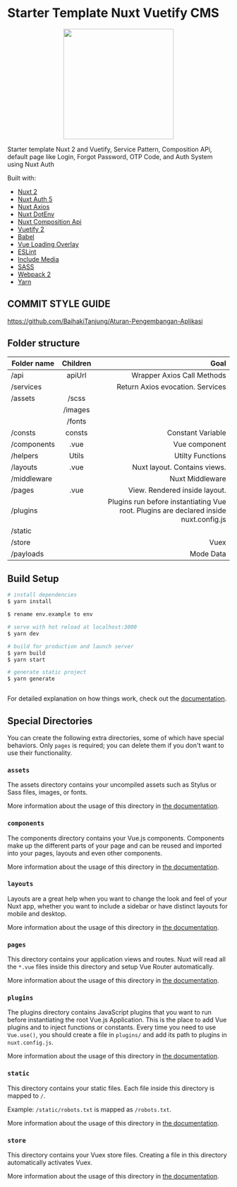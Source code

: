 # Starter Template Nuxt Vuetify CMS

<p align="center">
  <img src="https://user-images.githubusercontent.com/904724/59509947-c14eca80-8eb2-11e9-807c-14e7cc72eecc.png" height="250" />
</p>

Starter template Nuxt 2 and Vuetify, Service Pattern, Composition APi, default page like Login, Forgot Password, OTP Code, and Auth System using Nuxt Auth

Built with:
* [Nuxt 2](https://nuxtjs.org/)
* [Nuxt Auth 5](https://auth.nuxtjs.org/)
* [Nuxt Axios](https://axios.nuxtjs.org/)
* [Nuxt DotEnv](https://www.npmjs.com/package/@nuxtjs/dotenv)
* [Nuxt Composition Api](https://composition-api.nuxtjs.org/)
* [Vuetify 2](https://vuetifyjs.com/)
* [Babel](https://babeljs.io/)
* [Vue Loading Overlay](https://www.browsersync.io/)
* [ESLint](http://eslint.org/)
* [Include Media](https://eduardoboucas.github.io/include-media)
* [SASS](http://sass-lang.com/)
* [Webpack 2](https://webpack.js.org/)
* [Yarn](https://yarnpkg.com/en/docs/install)


## COMMIT STYLE GUIDE

https://github.com/BaihakiTanjung/Aturan-Pengembangan-Aplikasi

## Folder structure

| Folder name        | Children           | Goal  |
| ------------- |:-------------:| -----:|
| /api     | apiUrl | Wrapper Axios Call Methods |
|/services |      | Return Axios evocation. Services |
| /assets | /scss      |    |
|  | /images      |    |
|  | /fonts | | 
| /consts | consts      |  Constant Variable  |
| /components | .vue      |  Vue component  |
| /helpers | Utils      |  Utilty Functions  |
| /layouts | .vue      |  Nuxt layout. Contains views.  |
| /middleware | | Nuxt Middleware |
| /pages | .vue      | View. Rendered inside layout.   |
| /plugins |    |  Plugins run before instantiating Vue root. Plugins are declared inside nuxt.config.js  |
| /static |       |     |
| /store |      | Vuex   |
| /payloads |  | Mode Data |

## Build Setup

```bash
# install dependencies
$ yarn install

$ rename env.example to env

# serve with hot reload at localhost:3000
$ yarn dev

# build for production and launch server
$ yarn build
$ yarn start

# generate static project
$ yarn generate



```

For detailed explanation on how things work, check out the [documentation](https://nuxtjs.org).

## Special Directories

You can create the following extra directories, some of which have special behaviors. Only `pages` is required; you can delete them if you don't want to use their functionality.

### `assets`

The assets directory contains your uncompiled assets such as Stylus or Sass files, images, or fonts.

More information about the usage of this directory in [the documentation](https://nuxtjs.org/docs/2.x/directory-structure/assets).

### `components`

The components directory contains your Vue.js components. Components make up the different parts of your page and can be reused and imported into your pages, layouts and even other components.

More information about the usage of this directory in [the documentation](https://nuxtjs.org/docs/2.x/directory-structure/components).

### `layouts`

Layouts are a great help when you want to change the look and feel of your Nuxt app, whether you want to include a sidebar or have distinct layouts for mobile and desktop.

More information about the usage of this directory in [the documentation](https://nuxtjs.org/docs/2.x/directory-structure/layouts).


### `pages`

This directory contains your application views and routes. Nuxt will read all the `*.vue` files inside this directory and setup Vue Router automatically.

More information about the usage of this directory in [the documentation](https://nuxtjs.org/docs/2.x/get-started/routing).

### `plugins`

The plugins directory contains JavaScript plugins that you want to run before instantiating the root Vue.js Application. This is the place to add Vue plugins and to inject functions or constants. Every time you need to use `Vue.use()`, you should create a file in `plugins/` and add its path to plugins in `nuxt.config.js`.

More information about the usage of this directory in [the documentation](https://nuxtjs.org/docs/2.x/directory-structure/plugins).

### `static`

This directory contains your static files. Each file inside this directory is mapped to `/`.

Example: `/static/robots.txt` is mapped as `/robots.txt`.

More information about the usage of this directory in [the documentation](https://nuxtjs.org/docs/2.x/directory-structure/static).

### `store`

This directory contains your Vuex store files. Creating a file in this directory automatically activates Vuex.

More information about the usage of this directory in [the documentation](https://nuxtjs.org/docs/2.x/directory-structure/store).



